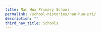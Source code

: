 ```yaml
---
title: Nan Hua Primary School
permalink: /school-histories/nan-hua-pri/
description: ""
third_nav_title: Schools
---
```



